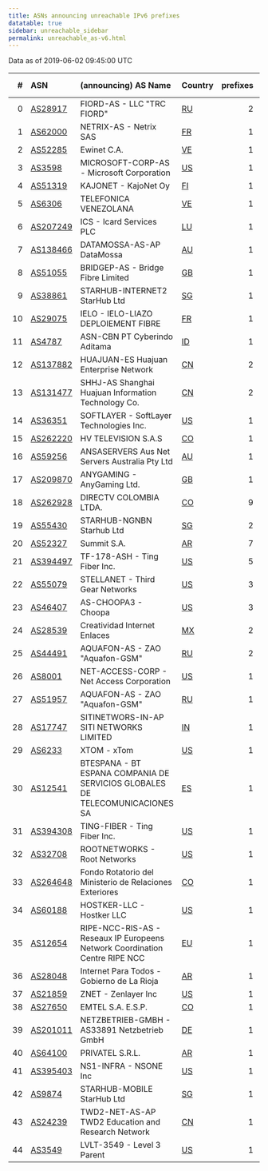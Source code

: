 ```yaml
---
title: ASNs announcing unreachable IPv6 prefixes
datatable: true
sidebar: unreachable_sidebar
permalink: unreachable_as-v6.html
---
```


Data as of 2019-06-02 09:45:00 UTC

<div class="datatable-begin"></div>

|   # | ASN                                      | (announcing) AS Name                                                         | Country                      |   prefixes |   unreachable /48s |
|----:|:-----------------------------------------|:-----------------------------------------------------------------------------|:-----------------------------|-----------:|-------------------:|
|   0 | [AS28917](unreachable_AS28917-v6.html)   | FIORD-AS - LLC "TRC FIORD"                                                   | [RU](unreachable_ru-v6.html) |          2 |             524289 |
|   1 | [AS62000](unreachable_AS62000-v6.html)   | NETRIX-AS - Netrix SAS                                                       | [FR](unreachable_fr-v6.html) |          1 |             524288 |
|   2 | [AS52285](unreachable_AS52285-v6.html)   | Ewinet C.A.                                                                  | [VE](unreachable_ve-v6.html) |          1 |              65536 |
|   3 | [AS3598](unreachable_AS3598-v6.html)     | MICROSOFT-CORP-AS - Microsoft Corporation                                    | [US](unreachable_us-v6.html) |          1 |              65536 |
|   4 | [AS51319](unreachable_AS51319-v6.html)   | KAJONET - KajoNet Oy                                                         | [FI](unreachable_fi-v6.html) |          1 |              65536 |
|   5 | [AS6306](unreachable_AS6306-v6.html)     | TELEFONICA VENEZOLANA                                                        | [VE](unreachable_ve-v6.html) |          1 |              65536 |
|   6 | [AS207249](unreachable_AS207249-v6.html) | ICS - Icard Services PLC                                                     | [LU](unreachable_lu-v6.html) |          1 |              65536 |
|   7 | [AS138466](unreachable_AS138466-v6.html) | DATAMOSSA-AS-AP DataMossa                                                    | [AU](unreachable_au-v6.html) |          1 |              65536 |
|   8 | [AS51055](unreachable_AS51055-v6.html)   | BRIDGEP-AS - Bridge Fibre Limited                                            | [GB](unreachable_gb-v6.html) |          1 |              65536 |
|   9 | [AS38861](unreachable_AS38861-v6.html)   | STARHUB-INTERNET2 StarHub Ltd                                                | [SG](unreachable_sg-v6.html) |          1 |              65536 |
|  10 | [AS29075](unreachable_AS29075-v6.html)   | IELO - IELO-LIAZO DEPLOIEMENT FIBRE                                          | [FR](unreachable_fr-v6.html) |          1 |              65536 |
|  11 | [AS4787](unreachable_AS4787-v6.html)     | ASN-CBN PT Cyberindo Aditama                                                 | [ID](unreachable_id-v6.html) |          1 |              65536 |
|  12 | [AS137882](unreachable_AS137882-v6.html) | HUAJUAN-ES Huajuan Enterprise Network                                        | [CN](unreachable_cn-v6.html) |          2 |               4112 |
|  13 | [AS131477](unreachable_AS131477-v6.html) | SHHJ-AS Shanghai Huajuan Information Technology Co.                          | [CN](unreachable_cn-v6.html) |          2 |               4097 |
|  14 | [AS36351](unreachable_AS36351-v6.html)   | SOFTLAYER - SoftLayer Technologies Inc.                                      | [US](unreachable_us-v6.html) |          1 |               4096 |
|  15 | [AS262220](unreachable_AS262220-v6.html) | HV TELEVISION S.A.S                                                          | [CO](unreachable_co-v6.html) |          1 |                256 |
|  16 | [AS59256](unreachable_AS59256-v6.html)   | ANSASERVERS Aus Net Servers Australia Pty Ltd                                | [AU](unreachable_au-v6.html) |          1 |                256 |
|  17 | [AS209870](unreachable_AS209870-v6.html) | ANYGAMING - AnyGaming Ltd.                                                   | [GB](unreachable_gb-v6.html) |          1 |                 32 |
|  18 | [AS262928](unreachable_AS262928-v6.html) | DIRECTV COLOMBIA LTDA.                                                       | [CO](unreachable_co-v6.html) |          9 |                  9 |
|  19 | [AS55430](unreachable_AS55430-v6.html)   | STARHUB-NGNBN Starhub Ltd                                                    | [SG](unreachable_sg-v6.html) |          2 |                  9 |
|  20 | [AS52327](unreachable_AS52327-v6.html)   | Summit S.A.                                                                  | [AR](unreachable_ar-v6.html) |          7 |                  7 |
|  21 | [AS394497](unreachable_AS394497-v6.html) | TF-178-ASH - Ting Fiber Inc.                                                 | [US](unreachable_us-v6.html) |          5 |                  5 |
|  22 | [AS55079](unreachable_AS55079-v6.html)   | STELLANET - Third Gear Networks                                              | [US](unreachable_us-v6.html) |          3 |                  3 |
|  23 | [AS46407](unreachable_AS46407-v6.html)   | AS-CHOOPA3 - Choopa                                                          | [US](unreachable_us-v6.html) |          3 |                  3 |
|  24 | [AS28539](unreachable_AS28539-v6.html)   | Creatividad Internet Enlaces                                                 | [MX](unreachable_mx-v6.html) |          2 |                  2 |
|  25 | [AS44491](unreachable_AS44491-v6.html)   | AQUAFON-AS - ZAO "Aquafon-GSM"                                               | [RU](unreachable_ru-v6.html) |          2 |                  2 |
|  26 | [AS8001](unreachable_AS8001-v6.html)     | NET-ACCESS-CORP - Net Access Corporation                                     | [US](unreachable_us-v6.html) |          1 |                  1 |
|  27 | [AS51957](unreachable_AS51957-v6.html)   | AQUAFON-AS - ZAO "Aquafon-GSM"                                               | [RU](unreachable_ru-v6.html) |          1 |                  1 |
|  28 | [AS17747](unreachable_AS17747-v6.html)   | SITINETWORS-IN-AP SITI NETWORKS LIMITED                                      | [IN](unreachable_in-v6.html) |          1 |                  1 |
|  29 | [AS6233](unreachable_AS6233-v6.html)     | XTOM - xTom                                                                  | [US](unreachable_us-v6.html) |          1 |                  1 |
|  30 | [AS12541](unreachable_AS12541-v6.html)   | BTESPANA - BT ESPANA COMPANIA DE SERVICIOS GLOBALES DE TELECOMUNICACIONES SA | [ES](unreachable_es-v6.html) |          1 |                  1 |
|  31 | [AS394308](unreachable_AS394308-v6.html) | TING-FIBER - Ting Fiber Inc.                                                 | [US](unreachable_us-v6.html) |          1 |                  1 |
|  32 | [AS32708](unreachable_AS32708-v6.html)   | ROOTNETWORKS - Root Networks                                                 | [US](unreachable_us-v6.html) |          1 |                  1 |
|  33 | [AS264648](unreachable_AS264648-v6.html) | Fondo Rotatorio del Ministerio de Relaciones Exteriores                      | [CO](unreachable_co-v6.html) |          1 |                  1 |
|  34 | [AS60188](unreachable_AS60188-v6.html)   | HOSTKER-LLC - Hostker LLC                                                    | [US](unreachable_us-v6.html) |          1 |                  1 |
|  35 | [AS12654](unreachable_AS12654-v6.html)   | RIPE-NCC-RIS-AS - Reseaux IP Europeens Network Coordination Centre RIPE NCC  | [EU](unreachable_eu-v6.html) |          1 |                  1 |
|  36 | [AS28048](unreachable_AS28048-v6.html)   | Internet Para Todos - Gobierno de La Rioja                                   | [AR](unreachable_ar-v6.html) |          1 |                  1 |
|  37 | [AS21859](unreachable_AS21859-v6.html)   | ZNET - Zenlayer Inc                                                          | [US](unreachable_us-v6.html) |          1 |                  1 |
|  38 | [AS27650](unreachable_AS27650-v6.html)   | EMTEL S.A. E.S.P.                                                            | [CO](unreachable_co-v6.html) |          1 |                  1 |
|  39 | [AS201011](unreachable_AS201011-v6.html) | NETZBETRIEB-GMBH - AS33891 Netzbetrieb GmbH                                  | [DE](unreachable_de-v6.html) |          1 |                  1 |
|  40 | [AS64100](unreachable_AS64100-v6.html)   | PRIVATEL S.R.L.                                                              | [AR](unreachable_ar-v6.html) |          1 |                  1 |
|  41 | [AS395403](unreachable_AS395403-v6.html) | NS1-INFRA - NSONE Inc                                                        | [US](unreachable_us-v6.html) |          1 |                  1 |
|  42 | [AS9874](unreachable_AS9874-v6.html)     | STARHUB-MOBILE StarHub Ltd                                                   | [SG](unreachable_sg-v6.html) |          1 |                  1 |
|  43 | [AS24239](unreachable_AS24239-v6.html)   | TWD2-NET-AS-AP TWD2 Education and Research Network                           | [CN](unreachable_cn-v6.html) |          1 |                  1 |
|  44 | [AS3549](unreachable_AS3549-v6.html)     | LVLT-3549 - Level 3 Parent                                                   | [US](unreachable_us-v6.html) |          1 |                  1 |

<div class="datatable-end"></div>